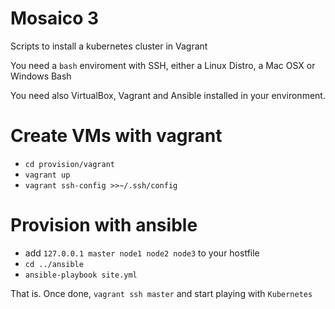 # Mosaico 3

Scripts to install a kubernetes cluster in Vagrant

You need a `bash` enviroment with SSH, either a Linux Distro, a Mac OSX or Windows Bash

You need also VirtualBox, Vagrant and Ansible installed in your environment.

# Create VMs with vagrant

- `cd provision/vagrant`
- `vagrant up`
- `vagrant ssh-config >>~/.ssh/config`

# Provision with ansible
-  add `127.0.0.1 master node1 node2 node3` to your hostfile
- `cd ../ansible`
- `ansible-playbook site.yml`

That is. Once done, `vagrant ssh master` and start playing with `Kubernetes`







